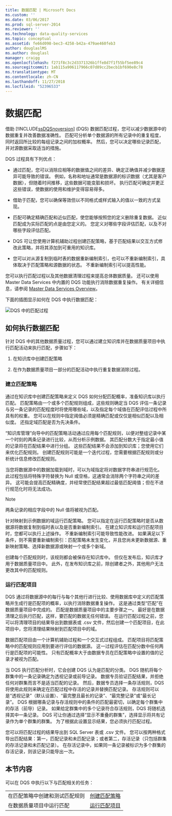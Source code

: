 ```yaml
---
title: 数据匹配 | Microsoft Docs
ms.custom: ''
ms.date: 03/06/2017
ms.prod: sql-server-2014
ms.reviewer: ''
ms.technology: data-quality-services
ms.topic: conceptual
ms.assetid: fe66d098-bec3-4258-b42a-479ae460feb3
author: douglaslMS
ms.author: douglasl
manager: craigg
ms.openlocfilehash: f271f8c3c2d3371326b1ffe8d7f1f55bf5ee89c4
ms.sourcegitcommit: 1ab115a906117966c07d89cc2becb1bf690e8c78
ms.translationtype: MT
ms.contentlocale: zh-CN
ms.lasthandoff: 11/27/2018
ms.locfileid: "52396533"
---
```

# <a name="data-matching"></a>数据匹配
  借助 [!INCLUDE[ssDQSnoversion](../includes/ssdqsnoversion-md.md)] (DQS) 数据匹配过程，您可以减少数据源中的数据重复并改善数据准确性。 匹配可分析单个数据源的所有记录中的重复程度，同时返回所比较的每组记录之间的加权概率。 然后，您可以决定哪些记录匹配，并对源数据采取适当的措施。  
  
 DQS 过程具有下列优点：  
  
-   通过匹配，您可以消除应相等的数据值之间的差异、确定正确值并减少数据差异可能导致的错误。 例如，名称和地址通常是数据源的标识数据（尤其是客户数据），但随着时间推移，这些数据可能变脏和损坏。 执行匹配可确定并更正这些错误，使数据的使用和维护变得容易得多。  
  
-   借助于匹配，您可以确保等效但以不同格式或样式输入的值以一致的方式呈现。  
  
-   匹配可确定精确匹配和近似匹配，使您能够按照您的定义删除重复数据。 近似匹配成为实际匹配的点是由您定义的。 您定义对哪些字段评估匹配，以及不对哪些字段评估匹配。  
  
-   DQS 可让您使用计算机辅助过程创建匹配策略，基于匹配结果以交互方式修改此策略，并将其添加到可重用的知识库。  
  
-   您可以对从源复制到临时表的数据重新编制索引，也可以不重新编制索引，具体取决于匹配策略和源数据的状态。 不重新编制索引可以提高性能。  
  
 您可以执行匹配过程以及其他数据清理过程来提高总体数据质量。 还可以使用 Master Data Services 中内置的 DQS 功能执行消除数据重复操作。 有关详细信息，请参阅 [Master Data Services Overview](../master-data-services/master-data-services-overview-mds.md)。  
  
 下面的插图显示如何在 DQS 中执行数据匹配：  
  
 ![DQS 中的匹配过程](../../2014/data-quality-services/media/dqs-matchingprocess.gif "Matching Process in DQS")  
  
##  <a name="How"></a> 如何执行数据匹配  
 针对 DQS 中的其他数据质量过程，您可以通过建立知识库并在数据质量项目中执行匹配活动来执行匹配，步骤如下：  
  
1.  在知识库中创建匹配策略  
  
2.  在作为数据质量项目一部分的匹配活动中执行重复数据消除过程。  
  
###  <a name="Policy"></a> 建立匹配策略  
 通过在知识库中创建匹配策略来定义 DQS 如何分配匹配概率，准备知识库以执行匹配。 匹配策略由一个或多个匹配规则组成，这些规则确定当 DQS 评估一条记录与另一条记录的匹配程度时将使用哪些域，以及指定每个域值在匹配评估过程中所具有的权重。 您可以在规则中指定阈值必须是精确匹配或仅仅是相似匹配以及相似度。 还指定域匹配是否为先决条件。  
  
 “知识库管理”向导中的匹配策略活动通过应用每个匹配规则，以便对整组记录中某一个时刻的两条记录进行比较，从而分析示例数据。 其匹配分数大于指定最小值的记录将在匹配结果中进行分组。 这些匹配结果不会添加到知识库；您使用它们来优化匹配规则。 创建匹配规则可能是一个迭代过程，您需要根据匹配规则或分析统计信息修改匹配规则。  
  
 当您将数据源中的数据加载到域时，可以为域指定将对数据字符串进行规范化。 此过程包括将特殊字符替换为 Null 或空格，这通常会消除两个字符串之间的差异。 这可能会提高匹配精确度，并经常使匹配结果超过最低匹配阈值；但在不进行规范化时将无法成功。  
  
> [!NOTE]  
>  两条记录的相应字段中的 Null 值将被视为匹配。  
  
 针对映射到示例数据的域运行匹配策略。 您可以指定在运行匹配策略时是否从数据源将数据复制到临时表以及是否重新编制索引。 在建立知识库和运行匹配项目时，您都可以执行上述操作。 不重新编制索引可能导致性能改进。 如果满足以下条件，则不需要重新编制索引：匹配策略未发生变化，并且您尚未更新数据源、重新映射策略、选择新数据源或映射一个或多个新域。  
  
 创建每个匹配规则时，该规则都会被保存在知识库中。 但仅在发布后，知识库才用于数据质量项目中。 此外，在发布知识库之前，除创建者之外，其他用户无法更改其中的匹配规则。  
  
###  <a name="Project"></a> 运行匹配项目  
 DQS 通过将数据源中的每行与每个其他行进行比较、使用数据库中定义的匹配策略并生成行是匹配项的概率，以执行消除数据重复操作。 这是通过类型“匹配”在数据质量项目中完成的。 匹配是数据质量项目中的主要步骤之一。 最好是在数据清理之后执行匹配，这样，要匹配的数据无任何错误。 在运行匹配过程之前，您可以将清理项目的结果导出到数据表或 .csv 文件，然后创建一个匹配项目，在此项目中，您将清理结果映射到匹配项目中的域。  
  
 数据匹配项目由一个计算机辅助过程和一个交互式过程组成。 匹配项目将匹配策略中的匹配规则应用到要进行评估的数据源。 这一过程评估在匹配分数中任何两行是匹配项的可能性。 只有匹配概率大于由数据专员在匹配策略中设置的值的记录才被视为匹配。  
  
 当 DQS 执行匹配分析时，它会创建 DQS 认为是匹配的分类。 DQS 随机将每个群集中的一条记录确定为透视记录或前导记录。 数据专员验证匹配结果，并拒绝任何对群集而言不是适当匹配的记录。 然后，数据专员选择一条存活规则，DQS 将使用此规则来确定在匹配过程中存活的记录并替换匹配记录。 存活规则可以是“透视记录”（默认设置）、“最完整且最长的记录”、“最完整记录”或“最长记录”。 DQS 根据哪条记录与存活规则中的条件的匹配最密切，以确定每个群集中的存活（前导）记录。 如果给定群集中的多个记录符合存活规则，DQS 将随机选择其中一条记录。 DQS 可让你通过选择“显示不重叠的群集”，选择显示将共有记录作为单个群集的群集。 为了根据此设置显示结果，您必须执行匹配过程。  
  
 您可以将匹配过程的结果导出到 SQL Server 表或 .csv 文件。 您可以按两种格式导出匹配结果：第一，匹配记录和未匹配记录；或者第二，存活记录（只包括群集的存活记录和未匹配记录）。 在存活记录中，如果同一条记录被标识为多个群集的存活记录，则该记录只能导出一次。  
  
## <a name="in-this-section"></a>本节内容  
 可以在 DQS 中执行以下与匹配相关的任务：  
  
|||  
|-|-|  
|在匹配策略中创建和测试匹配规则|[创建匹配策略](../../2014/data-quality-services/create-a-matching-policy.md)|  
|在数据质量项目中运行匹配|[运行匹配项目](../../2014/data-quality-services/run-a-matching-project.md)|  
  
  
